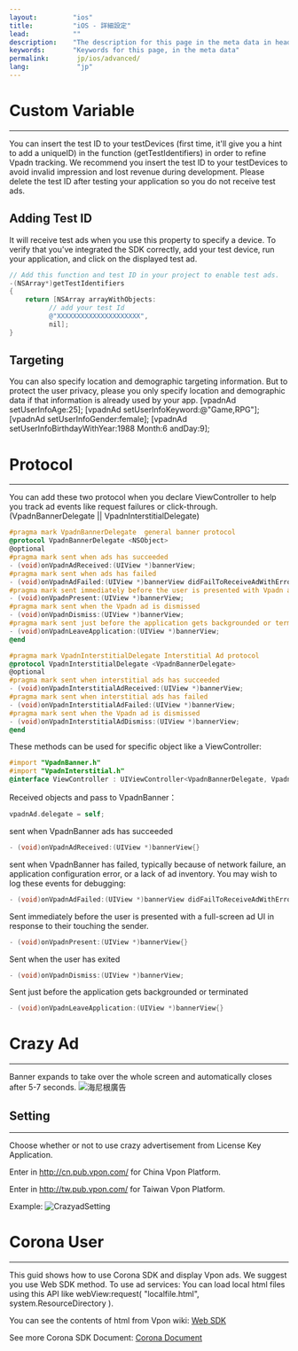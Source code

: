 ```yaml
---
layout:         "ios"
title:          "iOS - 詳細設定"
lead:           ""
description:    "The description for this page in the meta data in header."
keywords:       "Keywords for this page, in the meta data"
permalink:       jp/ios/advanced/
lang:            "jp"
---
```

# Custom Variable
---
You can insert the test ID to your testDevices (first time, it'll give you a hint to add a uniqueID) in the function (getTestIdentifiers) in order to refine Vpadn tracking. We recommend you insert the test ID to your testDevices to avoid invalid impression and lost revenue during development. Please delete the test ID after testing your application so you do not receive test ads.

## Adding Test ID
It will receive test ads when you use this property to specify a device. To verify that you've integrated the SDK correctly, add your test device, run your application, and click on the displayed test ad.

```objective-c
// Add this function and test ID in your project to enable test ads.
-(NSArray*)getTestIdentifiers
{
    return [NSArray arrayWithObjects:
          // add your test Id
          @"XXXXXXXXXXXXXXXXXXXXX",
          nil];
}
```
## Targeting
You can also specify location and demographic targeting information. But to protect the user privacy, please you only specify location and demographic data if that information is already used by your app.
   [vpadnAd setUserInfoAge:25];
   [vpadnAd setUserInfoKeyword:@"Game,RPG"];
   [vpadnAd setUserInfoGender:female];
   [vpadnAd setUserInfoBirthdayWithYear:1988 Month:6 andDay:9];


# Protocol
---
You can add these two protocol when you declare ViewController to help you track ad events like request failures or click-through. (VpadnBannerDelegate || VpadnInterstitialDelegate)

```objective-c
#pragma mark VpadnBannerDelegate  general banner protocol
@protocol VpadnBannerDelegate <NSObject>
@optional
#pragma mark sent when ads has succeeded
- (void)onVpadnAdReceived:(UIView *)bannerView;
#pragma mark sent when ads has failed
- (void)onVpadnAdFailed:(UIView *)bannerView didFailToReceiveAdWithError:(NSError *)error; // alan todo code need to add
#pragma mark sent immediately before the user is presented with Vpadn ad
- (void)onVpadnPresent:(UIView *)bannerView;
#pragma mark sent when the Vpadn ad is dismissed
- (void)onVpadnDismiss:(UIView *)bannerView;
#pragma mark sent just before the application gets backgrounded or terminated
- (void)onVpadnLeaveApplication:(UIView *)bannerView;
@end
```

```objective-c
#pragma mark VpadnInterstitialDelegate Interstitial Ad protocol
@protocol VpadnInterstitialDelegate <VpadnBannerDelegate>
@optional
#pragma mark sent when interstitial ads has succeeded
- (void)onVpadnInterstitialAdReceived:(UIView *)bannerView;
#pragma mark sent when interstitial ads has failed
- (void)onVpadnInterstitialAdFailed:(UIView *)bannerView;
#pragma mark sent when the Vpadn ad is dismissed
- (void)onVpadnInterstitialAdDismiss:(UIView *)bannerView;
@end
```

These methods can be used for specific object like a ViewController:

```objective-c
#import "VpadnBanner.h"
#import "VpadnInterstitial.h"
@interface ViewController : UIViewController<VpadnBannerDelegate, VpadnInterstitialDelegate>
```

Received objects and pass to VpadnBanner：

```objective-c
vpadnAd.delegate = self;
```
sent when VpadnBanner ads has succeeded

```objective-c
- (void)onVpadnAdReceived:(UIView *)bannerView{}
```
sent when VpadnBanner has failed, typically because of network failure, an application configuration error, or a lack of ad inventory. You may wish to log these events for debugging:

```objective-c
- (void)onVpadnAdFailed:(UIView *)bannerView didFailToReceiveAdWithError:(NSError *)error{}
```

Sent immediately before the user is presented with a full-screen ad UI in response to their touching the sender.

```objective-c
- (void)onVpadnPresent:(UIView *)bannerView{}
```  
Sent when the user has exited

```objective-c
- (void)onVpadnDismiss:(UIView *)bannerView;
```
Sent just before the application gets backgrounded or terminated

```objective-c
- (void)onVpadnLeaveApplication:(UIView *)bannerView{}
```

# Crazy Ad
---
Banner expands to take over the whole screen and automatically closes after 5-7 seconds.
![海尼根廣告]


## Setting
---
Choose whether or not to use crazy advertisement from License Key Application.

Enter in http://cn.pub.vpon.com/ for China Vpon Platform.

Enter in http://tw.pub.vpon.com/ for Taiwan Vpon Platform.

Example:
![CrazyadSetting]


[海尼根廣告]:      {{site.baseurl}}/assets/img/Crazyad.png
[CrazyadSetting]: {{site.baseurl}}/assets/img/CrazyadSetting.png


# Corona User
---
This guid shows how to use Corona SDK and display Vpon ads. We suggest you use Web SDK method. To use ad services:
You can load local html files using this API like webView:request( "localfile.html", system.ResourceDirectory ).

You can see the contents of html from Vpon wiki: [Web SDK]({{site.baseurl}}/jp/web/)

See more Corona SDK Document: [Corona Document](http://docs.coronalabs.com/api/library/native/newWebView.html)

